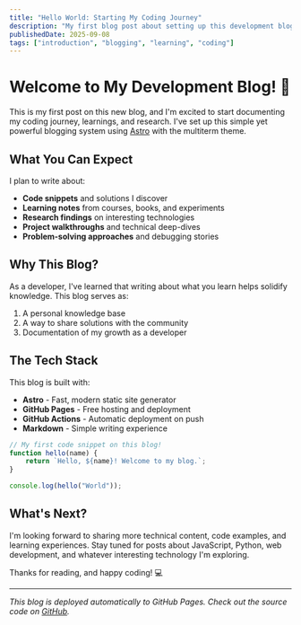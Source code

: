 ```yaml
---
title: "Hello World: Starting My Coding Journey"
description: "My first blog post about setting up this development blog and what I plan to share"
publishedDate: 2025-09-08
tags: ["introduction", "blogging", "learning", "coding"]
---
```


# Welcome to My Development Blog! 🚀

This is my first post on this new blog, and I'm excited to start documenting my coding journey, learnings, and research. I've set up this simple yet powerful blogging system using [Astro](https://astro.build/) with the multiterm theme.

## What You Can Expect

I plan to write about:

- **Code snippets** and solutions I discover
- **Learning notes** from courses, books, and experiments  
- **Research findings** on interesting technologies
- **Project walkthroughs** and technical deep-dives
- **Problem-solving approaches** and debugging stories

## Why This Blog?

As a developer, I've learned that writing about what you learn helps solidify knowledge. This blog serves as:

1. A personal knowledge base
2. A way to share solutions with the community
3. Documentation of my growth as a developer

## The Tech Stack

This blog is built with:

- **Astro** - Fast, modern static site generator
- **GitHub Pages** - Free hosting and deployment
- **GitHub Actions** - Automatic deployment on push
- **Markdown** - Simple writing experience

```javascript
// My first code snippet on this blog!
function hello(name) {
    return `Hello, ${name}! Welcome to my blog.`;
}

console.log(hello("World"));
```

## What's Next?

I'm looking forward to sharing more technical content, code examples, and learning experiences. Stay tuned for posts about JavaScript, Python, web development, and whatever interesting technology I'm exploring.

Thanks for reading, and happy coding! 💻

---

*This blog is deployed automatically to GitHub Pages. Check out the source code on [GitHub](https://github.com/llk23r/llk23r.github.io).*